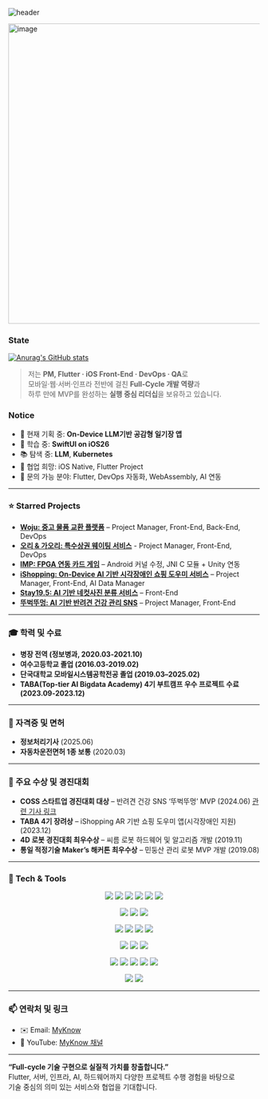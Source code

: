 ![header](https://capsule-render.vercel.app/api?type=wave&color=auto&height=300&section=header&text=Hello+World!&fontSize=90)


  <img width="855" height="600" alt="image" src="https://github.com/user-attachments/assets/b6b54319-31eb-4ab5-b1b6-ba816c1f4912" />


### State
[![Anurag's GitHub stats](https://github-readme-stats.vercel.app/api?username=myknow)](https://github.com/anuraghazra/github-readme-stats)
> 저는 **PM, Flutter · iOS Front-End · DevOps · QA**로  
> 모바일·웹·서버·인프라 전반에 걸친 **Full‑Cycle 개발 역량**과  
> 하루 만에 MVP를 완성하는 **실행 중심 리더십**을 보유하고 있습니다.

### Notice
- 🔭 현재 기획 중: **On-Device LLM기반 공감형 일기장 앱**  
- 🌱 학습 중: **SwiftUI on iOS26**
- 📚 탐색 중: **LLM**, **Kubernetes**  
- 👯 협업 희망: iOS Native, Flutter Project
- 💬 문의 가능 분야: Flutter, DevOps 자동화, WebAssembly, AI 연동 


---

### ⭐️ Starred Projects

- [**Woju: 중고 물품 교환 플랫폼**](https://github.com/MyKnow/woju) – Project Manager, Front-End, Back-End, DevOps
- [**오리 & 가오리: 특수상권 웨이팅 서비스**](https://github.com/MyKnow/OrRe) - Project Manager, Front-End, DevOps
- [**IMP: FPGA 연동 카드 게임**](https://github.com/MyKnow/IMP) – Android 커널 수정, JNI C 모듈 + Unity 연동  
- [**iShopping: On-Device AI 기반 시각장애인 쇼핑 도우미 서비스**](https://github.com/MyKnow/ishopping) – Project Manager, Front-End, AI Data Manager
- [**Stay19.5: AI 기반 네컷사진 분류 서비스**](https://github.com/MyKnow/Stay19.5) – Front-End 
- [**뚜벅뚜멍: AI 기반 반려견 건강 관리 SNS**](https://github.com/MyKnow/b2gin) – Project Manager, Front-End

---

### 🎓 학력 및 수료

- **병장 전역 (정보병과, 2020.03-2021.10)**  
- **여수고등학교 졸업 (2016.03-2019.02)**  
- **단국대학교 모바일시스템공학전공 졸업 (2019.03–2025.02)**  
- **TABA(Top-tier AI Bigdata Academy) 4기 부트캠프  우수 프로젝트 수료 (2023.09-2023.12)**

---

### 📜 자격증 및 면허

- **정보처리기사** (2025.06)  
- **자동차운전면허 1종 보통** (2020.03)

---

### 🥇 주요 수상 및 경진대회

- **COSS 스타트업 경진대회 대상** – 반려견 건강 SNS ‘뚜벅뚜멍’ MVP (2024.06) [관련 기사 링크](https://www.dankook.ac.kr/widget/web/kor/dku-today?p_p_id=Bbs_WAR_bbsportlet&p_p_lifecycle=0&p_p_state=normal&p_p_mode=view&_Bbs_WAR_bbsportlet_orderBy=createDate&_Bbs_WAR_bbsportlet_curPage=21&_Bbs_WAR_bbsportlet_action=view_message&_Bbs_WAR_bbsportlet_messageId=787712)
- **TABA 4기 장려상** – iShopping AR 기반 쇼핑 도우미 앱(시각장애인 지원)  (2023.12)
- **4D 로봇 경진대회 최우수상** – 씨름 로봇 하드웨어 및 알고리즘 개발 (2019.11)
- **통일 적정기술 Maker’s 해커톤 최우수상** – 민둥산 관리 로봇 MVP 개발 (2019.08)

---

### 🧰 Tech & Tools

<p align="center">
  <img src="https://img.shields.io/badge/-Swift-FA7343?style=flat&logo=swift&logoColor=white" />  <img src="https://img.shields.io/badge/-SwiftUI-30B754?style=flat&logo=swift&logoColor=white" />  <img src="https://img.shields.io/badge/-Xcode-1575F9?style=flat&logo=xcode&logoColor=white" />  <img src="https://img.shields.io/badge/-SwiftUI-30B754?style=flat&logo=swift&logoColor=white" />  <img src="https://img.shields.io/badge/-ARKit-0FAEFF?style=flat&logo=apple&logoColor=white" />  <img src="https://img.shields.io/badge/-Core%20ML-100000?style=flat&logo=apple&logoColor=white" />  

<p align="center">
  <img src="https://img.shields.io/badge/-Flutter-02569B?style=flat&logo=flutter&logoColor=white" />  <img src="https://img.shields.io/badge/-Dart-0175C2?style=flat&logo=dart&logoColor=white" />  <img src="https://img.shields.io/badge/-WebAssembly-E34F26?style=flat&logo=webassembly&logoColor=white" />
  
<p align="center">
  <img src="https://img.shields.io/badge/-Node.js-3C873A?style=flat&logo=node.js&logoColor=white" />  <img src="https://img.shields.io/badge/-Express-404D59?style=flat" />  <img src="https://img.shields.io/badge/-MongoDB-4DB33D?style=flat&logo=mongodb&logoColor=white" />  <img src="https://img.shields.io/badge/-Firebase-FFA611?style=flat&logo=firebase&logoColor=white" />  
  
<p align="center">
  <img src="https://img.shields.io/badge/-Docker-2496ED?style=flat&logo=docker&logoColor=white" />  <img src="https://img.shields.io/badge/-Nginx-009639?style=flat&logo=nginx&logoColor=white" />  <img src="https://img.shields.io/badge/-Linux-FCC624?style=flat&logo=linux&logoColor=white" />  
  
<p align="center">
  <img src="https://img.shields.io/badge/-C%2FC++-00599C?style=flat&logo=c%2B%2B&logoColor=white" />  <img src="https://img.shields.io/badge/-ROS-22314E?style=flat&logo=ros&logoColor=white" />  <img src="https://img.shields.io/badge/-OpenCV-5C3EE8?style=flat&logo=opencv&logoColor=white" />  <img src="https://img.shields.io/badge/-JNI-12005E?style=flat" />  <img src="https://img.shields.io/badge/-Unity-000000?style=flat&logo=unity&logoColor=white" />
  
<p align="center">
  <img src="https://img.shields.io/badge/-Python-black?style=flat&logo=python&logoColor=white" />  <img src="https://img.shields.io/badge/-Google%20Colab-4285F4?style=flat&logo=googlecolab&logoColor=white" />

---

### 📫 연락처 및 링크

- ✉️ Email: [MyKnow](myknow00@naver.com)
- 🎥 YouTube: [MyKnow 채널](https://www.youtube.com/@my_know)

---

**“Full‑cycle 기술 구현으로 실질적 가치를 창출합니다.”**  
Flutter, 서버, 인프라, AI, 하드웨어까지 다양한 프로젝트 수행 경험을 바탕으로  
기술 중심의 의미 있는 서비스와 협업을 기대합니다.

